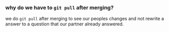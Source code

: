 ### why do we have to `git pull` after merging?
we do `git pull` after merging to see our peoples changes and not rewrite a answer to a question that our partner already answered.